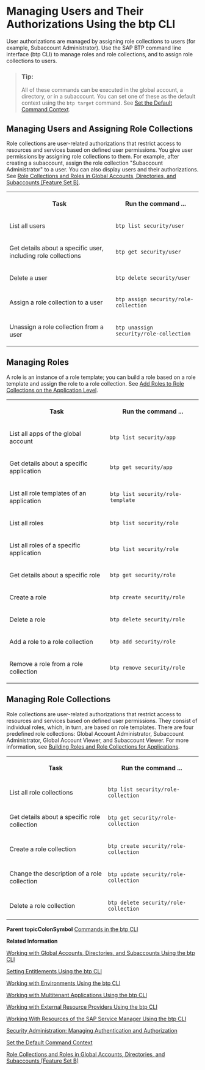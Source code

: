 <!-- loio94bb5935d4b64cff945c181fffa85282 -->

# Managing Users and Their Authorizations Using the btp CLI

User authorizations are managed by assigning role collections to users \(for example, Subaccount Administrator\). Use the SAP BTP command line interface \(btp CLI\) to manage roles and role collections, and to assign role collections to users.

> ### Tip:  
> All of these commands can be executed in the global account, a directory, or in a subaccount. You can set one of these as the default context using the `btp target` command. See [Set the Default Command Context](Set_the_Default_Command_Context_720645a.md).



<a name="loio94bb5935d4b64cff945c181fffa85282__section_l1j_mgj_rhb"/>

## Managing Users and Assigning Role Collections

Role collections are user-related authorizations that restrict access to resources and services based on defined user permissions. You give user permissions by assigning role collections to them. For example, after creating a subaccount, assign the role collection "Subaccount Administrator" to a user. You can also display users and their authorizations. See [Role Collections and Roles in Global Accounts, Directories, and Subaccounts \[Feature Set B\]](../10-concepts/Role_Collections_and_Roles_in_Global_Accounts,_Directories,_and_Subaccounts_Feature_Set_B_0039cf0.md).


<table>
<tr>
<th>

Task



</th>
<th>

Run the command ...



</th>
</tr>
<tr>
<td>

List all users



</td>
<td>

`btp list security/user`



</td>
</tr>
<tr>
<td>

Get details about a specific user, including role collections



</td>
<td>

`btp get security/user` 



</td>
</tr>
<tr>
<td>

Delete a user



</td>
<td>

`btp delete security/user`



</td>
</tr>
<tr>
<td>

Assign a role collection to a user



</td>
<td>

 `btp assign security/role-collection` 



</td>
</tr>
<tr>
<td>

Unassign a role collection from a user



</td>
<td>

`btp unassign security/role-collection`



</td>
</tr>
</table>



<a name="loio94bb5935d4b64cff945c181fffa85282__section_vmj_cjj_rhb"/>

## Managing Roles

A role is an instance of a role template; you can build a role based on a role template and assign the role to a role collection. See [Add Roles to Role Collections on the Application Level](Add_Roles_to_Role_Collections_on_the_Application_Level_7596a0b.md).


<table>
<tr>
<th>

Task



</th>
<th>

Run the command ...



</th>
</tr>
<tr>
<td>

List all apps of the global account



</td>
<td>

`btp list security/app`



</td>
</tr>
<tr>
<td>

Get details about a specific application



</td>
<td>

`btp get security/app`



</td>
</tr>
<tr>
<td>

List all role templates of an application



</td>
<td>

`btp list security/role-template`



</td>
</tr>
<tr>
<td>

List all roles



</td>
<td>

`btp list security/role`



</td>
</tr>
<tr>
<td>

List all roles of a specific application



</td>
<td>

`btp list security/role`



</td>
</tr>
<tr>
<td>

Get details about a specific role



</td>
<td>

`btp get security/role`



</td>
</tr>
<tr>
<td>

Create a role



</td>
<td>

`btp create security/role`



</td>
</tr>
<tr>
<td>

Delete a role



</td>
<td>

`btp delete security/role`



</td>
</tr>
<tr>
<td>

Add a role to a role collection



</td>
<td>

`btp add security/role`



</td>
</tr>
<tr>
<td>

Remove a role from a role collection



</td>
<td>

`btp remove security/role`



</td>
</tr>
</table>



<a name="loio94bb5935d4b64cff945c181fffa85282__section_cfh_h1c_rhb"/>

## Managing Role Collections

Role collections are user-related authorizations that restrict access to resources and services based on defined user permissions. They consist of individual roles, which, in turn, are based on role templates. There are four predefined role collections: Global Account Administrator, Subaccount Administrator, Global Account Viewer, and Subaccount Viewer. For more information, see [Building Roles and Role Collections for Applications](Building_Roles_and_Role_Collections_for_Applications_eaa6a26.md).


<table>
<tr>
<th>

Task



</th>
<th>

Run the command ...



</th>
</tr>
<tr>
<td>

List all role collections



</td>
<td>

`btp list security/role-collection`



</td>
</tr>
<tr>
<td>

Get details about a specific role collection



</td>
<td>

`btp get security/role-collection`



</td>
</tr>
<tr>
<td>

Create a role collection



</td>
<td>

`btp create security/role-collection`



</td>
</tr>
<tr>
<td>

Change the description of a role collection



</td>
<td>

`btp update security/role-collection`



</td>
</tr>
<tr>
<td>

Delete a role collection



</td>
<td>

`btp delete security/role-collection`



</td>
</tr>
</table>

**Parent topicColonSymbol** [Commands in the btp CLI](Commands_in_the_btp_CLI_a03a555.md "A list of all tasks and respective commands that are available in the SAP BTP command line interface (btp CLI).")

**Related Information**  


[Working with Global Accounts, Directories, and Subaccounts Using the btp CLI](Working_with_Global_Accounts,_Directories,_and_Subaccounts_Using_the_btp_CLI_85a683e.md "Use the SAP BTP command line interface (btp CLI) to manage operations with global accounts, directories, and subaccounts.")

[Setting Entitlements Using the btp CLI](Setting_Entitlements_Using_the_btp_CLI_5af849c.md "Use the SAP BTP command line interface (btp CLI) to set entitlements to define the functionality or permissions available for users of global accounts, directories, and subaccounts.")

[Working with Environments Using the btp CLI](Working_with_Environments_Using_the_btp_CLI_48db155.md "Use the SAP BTP command line interface (btp CLI) to manage runtime environment instances in a subaccount. For example, enable the Cloud Foundry environment by creating a Cloud Foundry org (environment instance).")

[Working with Multitenant Applications Using the btp CLI](Working_with_Multitenant_Applications_Using_the_btp_CLI_c1b0fcc.md "Use the SAP BTP command line interface (btp CLI) to manage the multitenant applications to which a subaccount is entitled to subscribe.")

[Working with External Resource Providers Using the btp CLI](Working_with_External_Resource_Providers_Using_the_btp_CLI_48d7688.md "Use the SAP BTP command line interface (btp CLI) to get details, or to create or delete resource provider instances in a global account.")

[Working With Resources of the SAP Service Manager Using the btp CLI](Working_With_Resources_of_the_SAP_Service_Manager_Using_the_btp_CLI_fe6a53b.md "Use the SAP BTP command line interface to perform various operations related to your platforms, attached service brokers, service instances, and service bindings.")

[Security Administration: Managing Authentication and Authorization](Security_Administration_Managing_Authentication_and_Authorization_1ff47b2.md "This section describes the tasks of administrators in the Cloud Foundry environment of SAP BTP. Administrators ensure user authentication and assign authorization information to users and user groups.")

[Set the Default Command Context](Set_the_Default_Command_Context_720645a.md "Change the default context for all command calls to the global account, a directory, or a subaccount by using the btp target command.")

[Role Collections and Roles in Global Accounts, Directories, and Subaccounts \[Feature Set B\]](../10-concepts/Role_Collections_and_Roles_in_Global_Accounts,_Directories,_and_Subaccounts_Feature_Set_B_0039cf0.md "In the cloud management tools feature set B, SAP BTP provides a set of role collections to set up administrator access to your global account and subaccounts.")

